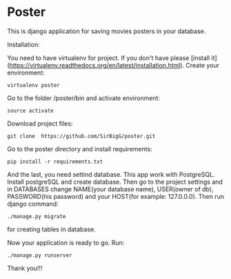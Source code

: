 # Poster

This is django application for saving movies posters in your database.


Installation:

You need to have virtualenv for project. If you don't have please [install it]
    (https://virtualenv.readthedocs.org/en/latest/installation.html).
Create your environment:
```
virtualenv poster
```
Go to the folder /poster/bin and activate environment:
```   
source activate
```
Download project files:
```   
git clone  https://github.com/SirBigG/poster.git
```
Go to the poster directory and install requirements:
```
pip install -r requirements.txt
```
And the last, you need settind database. This app work with PostgreSQL. Install postgreSQL and create database.
Then go to the project settings and in DATABASES change NAME(your database name), USER(owner of db), PASSWORD(his password) and your HOST(for example: 127.0.0.0). Then run django command:
```
./manage.py migrate
```
for creating tables in database.

Now your application is ready to go. Run:
```
./manage.py runserver
```

Thank you!!!
